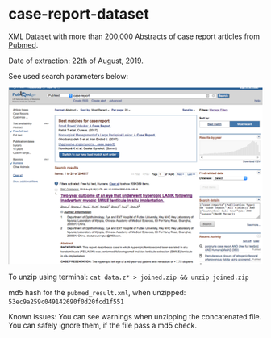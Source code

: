 # case-report-dataset

XML Dataset with more than 200,000 Abstracts of case report articles from [Pubmed](https://pubmed.gov/).

Date of extraction: 22th of August, 2019.

See used search parameters below:

![alt text](https://github.com/marcelotournier/case-report-dataset/raw/master/parameters.png) 

To unzip using terminal: `cat data.z* > joined.zip && unzip joined.zip`

md5 hash for the `pubmed_result.xml`, when unzipped: `53ec9a259c049142690f0d20fcd1f551`

Known issues: You can see warnings when unzipping the concatenated file. You can safely ignore them, if the file pass a md5 check.

